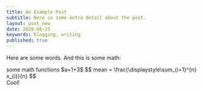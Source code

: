 ```yaml
---
title: An Example Post
subtitle: Here is some extra detail about the post.
layout: post_new
date: 2020-06-21
keywords: blogging, writing
published: true
---
```


Here are some words. And this is some math:

<div>
some math functions $a=1+3$
$$ mean = \frac{\displaystyle\sum_{i=1}^{n} x_{i}}{n} $$
</div>
Cool!